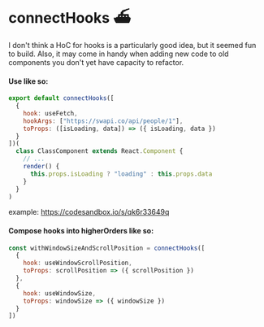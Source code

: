# connectHooks ⛴

I don't think a HoC for hooks is a particularly good idea, but it seemed fun to build.
Also, it may come in handy when adding new code to old components you don't yet have capacity to refactor.

#### Use like so:

```jsx
export default connectHooks([
  {
    hook: useFetch,
    hookArgs: ["https://swapi.co/api/people/1"],
    toProps: ([isLoading, data]) => ({ isLoading, data })
  }
])(
  class ClassComponent extends React.Component {
    // ...
    render() {
      this.props.isLoading ? "loading" : this.props.data
    }
  }
)
```

example: https://codesandbox.io/s/qk6r33649q

#### Compose hooks into higherOrders like so:

```jsx
const withWindowSizeAndScrollPosition = connectHooks([
  {
    hook: useWindowScrollPosition,
    toProps: scrollPosition => ({ scrollPosition })
  },
  {
    hook: useWindowSize,
    toProps: windowSize => ({ windowSize })
  }
])
```
